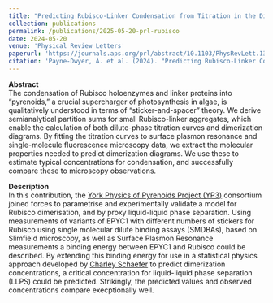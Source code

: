 ```yaml
---
title: "Predicting Rubisco-Linker Condensation from Titration in the Dilute Phase"
collection: publications
permalink: /publications/2025-05-20-prl-rubisco
date: 2024-05-20
venue: 'Physical Review Letters'
paperurl: 'https://journals.aps.org/prl/abstract/10.1103/PhysRevLett.132.218401'
citation: 'Payne-Dwyer, A. et al. (2024). "Predicting Rubisco-Linker Condensation from Titration in the Dilute Phase". Physical review letters, 132 (21), p.218401.'
---
```


**Abstract**<br>
The condensation of Rubisco holoenzymes and linker proteins into “pyrenoids,” a crucial supercharger of photosynthesis in algae, is qualitatively understood in terms of “sticker-and-spacer” theory. We derive semianalytical partition sums for small Rubisco-linker aggregates, which enable the calculation of both dilute-phase titration curves and dimerization diagrams. By fitting the titration curves to surface plasmon resonance and single-molecule fluorescence microscopy data, we extract the molecular properties needed to predict dimerization diagrams. We use these to estimate typical concentrations for condensation, and successfully compare these to microscopy observations.

**Description**<br>
In this contribution, the <a href="https://uoy.atlassian.net/wiki/spaces/YP3/overview">York Physics of Pyrenoids Project (YP3)</a> consortium joined forces to parametrise and experimentally validate a model for Rubisco dimerisation, and by proxy liquid-liquid phase separation. Using measurements of variants of EPYC1 with different numbers of stickers for Rubisco using single molecular dilute binding assays (SMDBAs), based on Slimfield microscopy, as well as Surface Plasmon Resonance measurements a binding energy between EPYC1 and Rubisco could be described. By extending this binding energy for use in a statistical physics approach developed by <a href="https://charleyschaefer.github.io/">Charley Schaefer</a> to predict dimerization concentrations, a critical concentration for liquid-liquid phase separation (LLPS) could be predicted. Strikingly, the predicted values and observed concentrations compare execptionally well.